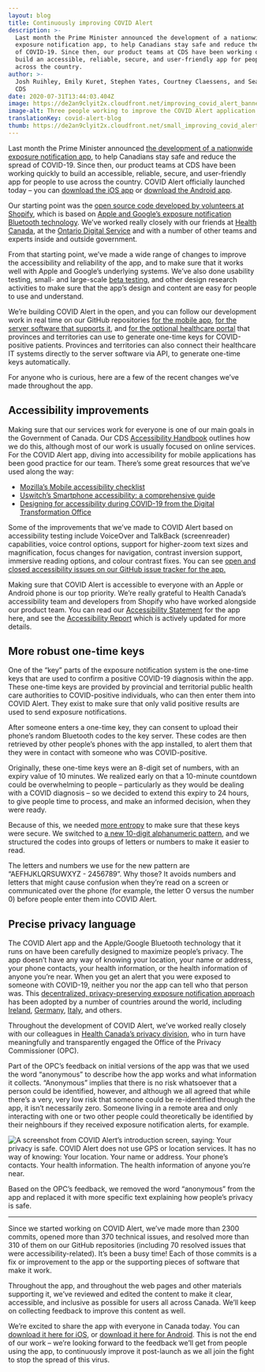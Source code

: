 ```yaml
---
layout: blog
title: Continuously improving COVID Alert
description: >-
  Last month the Prime Minister announced the development of a nationwide
  exposure notification app, to help Canadians stay safe and reduce the spread
  of COVID-19. Since then, our product teams at CDS have been working quickly to
  build an accessible, reliable, secure, and user-friendly app for people to use
  across the country.
author: >-
  Josh Ruihley, Emily Kuret, Stephen Yates, Courtney Claessens, and Sean Boots,
  CDS
date: 2020-07-31T13:44:03.404Z
image: https://de2an9clyit2x.cloudfront.net/improving_covid_alert_banner_6e181f5c51.jpg
image-alt: Three people working to improve the COVID Alert application.
translationKey: covid-alert-blog
thumb: https://de2an9clyit2x.cloudfront.net/small_improving_covid_alert_banner_6e181f5c51.jpg
---
```

<section class="page--outer-container-padding">
   <div class="row">
       <div class="col-sm-10 col-sm-offset-1 col-xs-12">
           <p>Last month the Prime Minister announced <a
                   href="https://pm.gc.ca/en/news/news-releases/2020/06/18/prime-minister-announces-new-mobile-app-help-notify-canadians-covid">the
                   development of a nationwide exposure notification app</a>, to help Canadians stay safe and reduce
               the
               spread of COVID-19. Since then, our product teams at CDS have been working quickly to build an
               accessible, reliable, secure, and user-friendly app for people to use across the country. <span
                   class="bolded">COVID Alert
                   officially launched today – you can <a href="https://apps.apple.com/ca/app/id1520284227">download
                       the iOS app</a> or <a
                       href="https://play.google.com/store/apps/details?id=ca.gc.hcsc.canada.stopcovid">download the
                       Android app</a>.</span></p>
           <p>Our starting point was the <a href="https://www.covidshield.app/">open source code developed by
                   volunteers at Shopify</a>, which is based on <a
                   href="https://www.apple.com/covid19/contacttracing">Apple
                   and Google’s exposure notification Bluetooth technology</a>. We’ve worked really closely with our
               friends at
               <a href="https://www.canada.ca/en/health-canada.html">Health Canada</a>, at the <a
                   href="https://www.ontario.ca/page/ontario-digital-service">Ontario Digital Service</a> and with a
               number of other teams and experts inside and
               outside government.</p>
           <p>From that starting point, we’ve made a wide range of changes to improve the accessibility and reliability
               of the app, and to make sure that it works well with Apple and Google’s underlying systems. We’ve also
               done usability testing, small- and large-scale <a
                   href="https://twitter.com/CDS_GC/status/1285771764900012032">beta testing</a>, and other design
               research activities to
               make sure that the app’s design and content are easy for people to use and understand.</p>
           <p>We’re building COVID Alert in the open, and you can follow our development work in real time on our
               GitHub repositories <a href="https://github.com/cds-snc/covid-shield-mobile">for the mobile app</a>, <a
                   href="https://github.com/cds-snc/covid-shield-server">for the server software that supports it</a>,
               and <a href="https://github.com/cds-snc/covid-healthcare-portal">for the optional
                   healthcare portal</a> that provinces and territories can use to generate one-time keys for
               COVID-positive
               patients. Provinces and territories can also connect their healthcare IT systems directly to the server
               software via API, to generate one-time keys automatically.</p>
           <p>For anyone who is curious, here are a few of the recent changes we’ve made throughout the app.</p>
            <h2>Accessibility improvements</h2>
           <p>Making sure that our services work for everyone is one of our main goals in the Government of Canada. Our
               CDS <a href="https://digital.canada.ca/a11y/">Accessibility Handbook</a> outlines how we do this,
               although most of our work is usually focused on
               online services. For the COVID Alert app, diving into accessibility for mobile applications has been
               good practice for our team. There’s some great resources that we’ve used along the way:</p>
           <ul>
               <li><a href="https://developer.mozilla.org/en-US/docs/Web/Accessibility/Mobile_accessibility_checklist">Mozilla’s
                       Mobile accessibility checklist</a></li>
               <li><a href="https://www.uswitch.com/mobiles/guides/smartphone-accessibility/">Uswitch’s Smartphone
                       accessibility: a comprehensive guide</a></li>
               <li><a href="https://blog.canada.ca/2020/06/05/designing-for-accessibility.html">Designing for
                       accessibility during COVID-19 from the Digital Transformation Office</a></li>
           </ul>
           <p>Some of the improvements that we’ve made to COVID Alert based on accessibility testing include VoiceOver
               and TalkBack (screenreader) capabilities, voice control options, support for higher-zoom text sizes and
               magnification, focus changes for navigation, contrast inversion support, immersive reading options, and
               colour contrast fixes. You can see <a
                   href="https://github.com/cds-snc/covid-alert-app/issues?q=label%3Aa11y+">open and closed
                   accessibility issues on our GitHub issue tracker for
                   the app.</a></p>
           <p>Making sure that COVID Alert is accessible to everyone with an Apple or Android phone is our top
               priority. We’re really grateful to Health Canada’s accessibility team and developers from Shopify who
               have worked alongside our product team. You can read our <a
                   href="https://www.canada.ca/en/public-health/services/diseases/coronavirus-disease-covid-19/covid-alert/accessibility-statement.html">Accessibility
                   Statement</a> for the app here, and
               see the <a
                   href="https://github.com/cds-snc/covid-alert-documentation/blob/main/AccessibilityReport.md">Accessibility
                   Report</a> which is actively updated for more details.</p>
           <h2>More robust one-time keys</h2>
           <p>One of the “key” parts of the exposure notification system is the one-time keys that are used to confirm
               a positive COVID-19 diagnosis within the app. These one-time keys are provided by provincial and
               territorial public health care authorities to COVID-positive individuals, who can then enter them into
               COVID Alert. They exist to make sure that only valid positive results are used to send exposure
               notifications.</p>
           <p>After someone enters a one-time key, they can consent to upload their phone’s random Bluetooth codes to
               the key server. These codes are then retrieved by other people’s phones with the app installed, to alert
               them that they were in contact with someone who was COVID-positive.</p>
           <p>Originally, these one-time keys were an 8-digit set of numbers, with an expiry value of 10 minutes. We
               realized early on that a 10-minute countdown could be overwhelming to people – particularly as they
               would be dealing with a COVID diagnosis – so we decided to extend this expiry to 24 hours, to give
               people time to process, and make an informed decision, when they were ready.</p>
           <p>Because of this, we needed <a href="https://en.wikipedia.org/wiki/Entropy_(computing)">more entropy</a>
               to make sure that these keys were secure. We switched to <a
                   href="https://github.com/cds-snc/covid-shield-server/pull/197">a new
                   10-digit alphanumeric pattern</a>, and we structured the codes into groups of letters or numbers to
               make it
               easier to read. </p>
           <p>The letters and numbers we use for the new pattern are “AEFHJKLQRSUWXYZ - 2456789”. Why those? It avoids
               numbers and letters that might cause confusion when they’re read on a screen or communicated over the
               phone (for example, the letter O versus the number 0) before people enter them into COVID Alert.</p>
            <h2>Precise privacy language</h2>
            <div class="flex-blog">
               <div class="flex-text">
                   <p>The COVID Alert app and the Apple/Google Bluetooth technology that it runs on have been carefully
                       designed to maximize people’s privacy. The app doesn’t have any way of knowing your location,
                       your name or address, your phone contacts, your health information, or the health information of
                       anyone you’re near. When you get an alert that you were exposed to someone with COVID-19,
                       neither you nor the app can tell who that person was. This <a href="https://github.com/DP-3T/documents#dp3t---decentralized-privacy-preserving-proximity-tracing">decentralized, privacy-preserving exposure notification approach</a> has been adopted by a number of countries around the world,
                       including <a href="https://github.com/HSEIreland/covid-tracker-app">Ireland</a>, <a href="https://github.com/corona-warn-app">Germany</a>, <a href="https://github.com/immuni-app">Italy</a>, and others.</p>
                   <p>Throughout the development of COVID Alert, we’ve worked really closely with our colleagues in
                       <a href="https://www.canada.ca/en/health-canada/corporate/about-health-canada/activities-responsibilities/access-information-privacy/privacy.html">Health Canada’s privacy division</a>, who in turn have meaningfully and transparently engaged the
                       Office of the Privacy Commissioner (OPC).</p>
                   <p>Part of the OPC’s feedback on initial versions of the app was that we used the word “anonymous”
                       to describe how the app works and what information it collects. “Anonymous” implies that there
                       is no risk whatsoever that a person could be identified, however, and although we all agreed
                       that while there’s a very, very low risk that someone could be re-identified through the app, it
                       isn’t necessarily zero. Someone living in a remote area and only interacting with one or two
                       other people could theoretically be identified by their neighbours if they received exposure
                       notification alerts, for example.</p>
               </div>
                <img class="flex-image" src="https://de2an9clyit2x.cloudfront.net/improving_covid_alert1_en_02a500d93a.jpg"
                   alt="A screenshot from COVID Alert’s introduction screen, saying: Your privacy is safe. COVID Alert does not use GPS or location services. It has no way of knowing: Your location. Your name or address. Your phone’s contacts. Your health information. The health information of anyone you’re near.">
           </div>
            <!-- <p> Based on the OPC’s feedback, we removed the word “anonymous” from the app and replaced it with more specific text
               explaining how people’s privacy is safe.</p> -->
            <!-- <p>The COVID Alert app and the Apple/Google Bluetooth technology that it runs on have been carefully
               designed to maximize people’s privacy. The app doesn’t have any way of knowing your location, your name
               or address, your phone contacts, your health information, or the health information of anyone you’re
               near. When you get an alert that you were exposed to someone with COVID-19, neither you nor the app can
               tell who that person was. This <a
                   href="https://github.com/DP-3T/documents#dp3t---decentralized-privacy-preserving-proximity-tracing">decentralized,
                   privacy-preserving exposure notification approach</a> has been
               adopted by a number of countries around the world, including <a
                   href="https://github.com/HSEIreland/covid-tracker-app">Ireland</a>, <a
                   href="https://github.com/corona-warn-app">Germany</a>, <a
                   href="https://github.com/immuni-app">Italy</a>, and others.</p>
            <p>Throughout the development of COVID Alert, we’ve worked really closely with our colleagues in <a
                   href="https://www.canada.ca/en/health-canada/corporate/about-health-canada/activities-responsibilities/access-information-privacy/privacy.html">Health
                   Canada’s privacy division</a>, who in turn have meaningfully and transparently engaged the <a
                   href="https://www.priv.gc.ca/en/">Office of the Privacy Commissioner</a> (OPC).</p>
           <p>Part of the OPC’s feedback on initial versions of the app was that we used the word “anonymous” to
               describe how the app works and what information it collects. “Anonymous” implies that there is no risk
               whatsoever that a person could be identified, however, and although we all agreed that while there’s a
               very, very low risk that someone could be re-identified through the app, it isn’t necessarily zero.
               Someone living in a remote area and only interacting with one or two other people could theoretically be
               identified by their neighbours if they received exposure notification alerts, for example. </p> -->
           <p>Based on the OPC’s
               feedback, we removed the word “anonymous” from the app and replaced it with more specific text
               explaining how people’s privacy is safe.</p>
            <hr>
           <p>Since we started working on COVID Alert, we’ve made more than 2300 commits, opened more than 370
               technical issues, and resolved more than 310 of them on our GitHub repositories (including 70 resolved
               issues that were accessibility-related). It’s been a busy time! Each of those commits is a fix or
               improvement to the app or the supporting pieces of software that make it work.</p>
           <p>Throughout the app, and throughout the web pages and other materials supporting it, we’ve reviewed and
               edited the content to make it clear, accessible, and inclusive as possible for users all across Canada.
               We’ll keep on collecting feedback to improve this content as well.</p>
           <p>We’re excited to share the app with everyone in Canada today. You can <a href="https://apps.apple.com/ca/app/id1520284227">download it here for iOS</a>, or
               <a href="https://play.google.com/store/apps/details?id=ca.gc.hcsc.canada.stopcovid">download it here for Android</a>. This is not the end of our work – we’re looking forward to the feedback
               we’ll get from people using the app, to continuously improve it post-launch as we all join the fight to
               stop the spread of this virus.</p>
        </div>
   </div>
</section>



